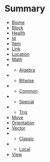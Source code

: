 # Summary

* [Biome](docs/Biome.md)
* [Block](docs/Block.md)
* [Health](docs/Health.md)
* [Id](docs/Id.md)
* [Item](docs/Item.md)
* [Link](docs/Link.md)
* [Location](docs/Location.md)
* [Math](docs/Math.md)
* * [Algebra](docs/Math/Algebra.md)
* * [Bitwise](docs/Math/Bitwise.md)
* * [Common](docs/Math/Common.md)
* * [Special](docs/Math/Special.md)
* * [Trig](docs/Math/Trig.md)
* [Move](docs/Move.md)
* [Orientation](docs/Orientation.md)
* [Vector](docs/Vector.md)
* * [Classic](docs/Vector/Classic.md)
* * [Local](docs/Vector/Local.md)
* [View](docs/View.md)